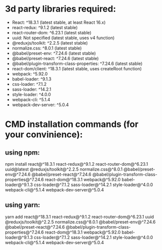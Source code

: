 # 3d party libraries required: 

- React: ^18.3.1 (latest stable, at least React 16.x)
- react-redux: ^9.1.2 (latest stable)
- react-router-dom: ^6.23.1 (latest stable)
- uuid: Not specified (latest stable, uses v4 function)
- @reduxjs/toolkit: ^2.2.5 (latest stable)
- normalize.css: ^8.0.1 (latest stable)
- @babel/preset-env: ^7.24.6 (latest stable)
- @babel/preset-react: ^7.24.6 (latest stable)
- @babel/plugin-transform-class-properties: ^7.24.6 (latest stable)
- react-dom/client: ^18.3.1 (latest stable, uses createRoot function)
- webpack: ^5.92.0
- babel-loader: ^9.1.3
- css-loader: ^7.1.2
- sass-loader: ^14.2.1
- style-loader: ^4.0.0
- webpack-cli: ^5.1.4
- webpack-dev-server: ^5.0.4



# CMD installation commands (for your convinience):

## using npm:
npm install react@^18.3.1 react-redux@^9.1.2 react-router-dom@^6.23.1 uuid@latest @reduxjs/toolkit@^2.2.5 normalize.css@^8.0.1 @babel/preset-env@^7.24.6 @babel/preset-react@^7.24.6 @babel/plugin-transform-class-properties@^7.24.6 react-dom@^18.3.1 webpack@^5.92.0 babel-loader@^9.1.3 css-loader@^7.1.2 sass-loader@^14.2.1 style-loader@^4.0.0 webpack-cli@^5.1.4 webpack-dev-server@^5.0.4

## using yarn: 
yarn add react@^18.3.1 react-redux@^9.1.2 react-router-dom@^6.23.1 uuid @reduxjs/toolkit@^2.2.5 normalize.css@^8.0.1 @babel/preset-env@^7.24.6 @babel/preset-react@^7.24.6 @babel/plugin-transform-class-properties@^7.24.6 react-dom@^18.3.1 webpack@^5.92.0 babel-loader@^9.1.3 css-loader@^7.1.2 sass-loader@^14.2.1 style-loader@^4.0.0 webpack-cli@^5.1.4 webpack-dev-server@^5.0.4

